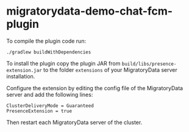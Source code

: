 # migratorydata-demo-chat-fcm-plugin

To compile the plugin code run:

`./gradlew buildWithDependencies`

To install the plugin copy the plugin JAR from `build/libs/presence-extension.jar` to the folder `extensions` of your MigratoryData server installation.

Configure the extension by editing the config file of the MigratoryData server and add the following lines:

~~~~
ClusterDeliveryMode = Guaranteed
PresenceExtension = true
~~~~

Then restart each MigratoryData server of the cluster.
